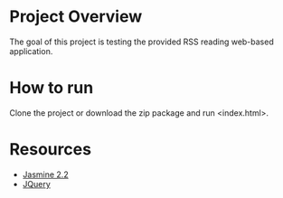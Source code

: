 # Project Overview

The goal of this project is testing the provided RSS reading web-based application.

# How to run

Clone the project or download the zip package and run <index.html>.

# Resources

* [Jasmine 2.2](http://jasmine.github.io/)
* [JQuery](https://jquery.com/)
